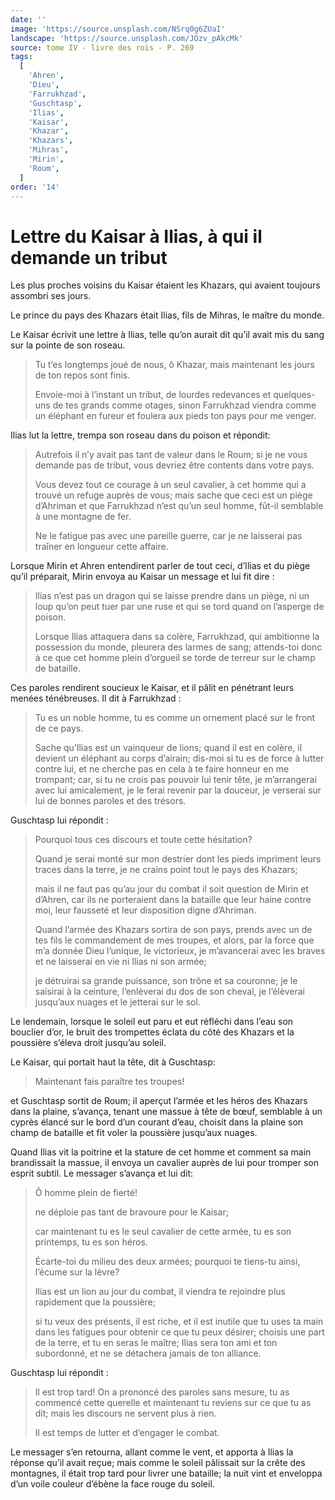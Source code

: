 ```yaml
---
date: ''
image: 'https://source.unsplash.com/NSrq0g6ZUaI'
landscape: 'https://source.unsplash.com/JOzv_pAkcMk'
source: tome IV - livre des rois - P. 269
tags:
  [
    'Ahren',
    'Dieu',
    'Farrukhzad',
    'Guschtasp',
    'Ilias',
    'Kaisar',
    'Khazar',
    'Khazars',
    'Mihras',
    'Mirin',
    'Roum',
  ]
order: '14'
---
```


# Lettre du Kaisar à Ilias, à qui il demande un tribut

Les plus proches voisins du Kaisar étaient les Khazars, qui avaient toujours assombri ses jours.

Le prince du pays des Khazars était Ilias, fils de Mihras, le maître du monde.

Le Kaisar écrivit une lettre à Ilias, telle qu’on aurait dit qu’il avait mis du sang sur la pointe de son roseau.

> Tu t’es longtemps joué de nous, ô Khazar, mais maintenant les jours de ton repos sont finis.
>
> Envoie-moi à l’instant un tribut, de lourdes redevances et quelques-uns de tes grands comme otages, sinon Farrukhzad viendra comme un éléphant en fureur et foulera aux pieds ton pays pour me venger.

Ilias lut la lettre, trempa son roseau dans du poison et répondit:

> Autrefois il n’y avait pas tant de valeur dans le Roum; si je ne vous demande pas de tribut, vous devriez être contents dans votre pays.
>
> Vous devez tout ce courage à un seul cavalier, à cet homme qui a trouvé un refuge auprès de vous; mais sache que ceci est un piège d’Ahriman et que Farrukhzad n’est qu’un seul homme, fût-il semblable à une montagne de fer.
>
> Ne le fatigue pas avec une pareille guerre, car je ne laisserai pas traîner en longueur cette affaire.

Lorsque Mirin et Ahren entendirent parler de tout ceci, d’Ilias et du piège qu’il préparait, Mirin envoya au Kaisar un message et lui fit dire :

> Ilias n’est pas un dragon qui se laisse prendre dans un piège, ni un loup qu’on peut tuer par une ruse et qui se tord quand on l’asperge de poison.
>
> Lorsque Ilias attaquera dans sa colère, Farrukhzad, qui ambitionne la possession du monde, pleurera des larmes de sang; attends-toi donc à ce que cet homme plein d’orgueil se torde de terreur sur le champ de bataille.

Ces paroles rendirent soucieux le Kaisar, et il pâlit en pénétrant leurs menées ténébreuses. Il dit à Farrukhzad :

> Tu es un noble homme, tu es comme un ornement placé sur le front de ce pays.
>
> Sache qu’Ilias est un vainqueur de lions; quand il est en colère, il devient un éléphant au corps d’airain; dis-moi si tu es de force à lutter contre lui, et ne cherche pas en cela à te faire honneur en me trompant; car, si tu ne crois pas pouvoir lui tenir tête, je m’arrangerai avec lui amicalement, je le ferai revenir par la douceur, je verserai sur lui de bonnes paroles et des trésors.

Guschtasp lui répondit :

> Pourquoi tous ces discours et toute cette hésitation?
>
> Quand je serai monté sur mon destrier dont les pieds impriment leurs traces dans la terre, je ne crains point tout le pays des Khazars;
>
> mais il ne faut pas qu’au jour du combat il soit question de Mirin et d’Ahren, car ils ne porteraient dans la bataille que leur haine contre moi, leur fausseté et leur disposition digne d’Ahriman.
>
> Quand l’armée des Khazars sortira de son pays, prends avec un de tes fils le commandement de mes troupes, et alors, par la force que m’a donnée Dieu l’unique, le victorieux, je m’avancerai avec les braves et ne laisserai en vie ni Ilias ni son armée;
>
> je détruirai sa grande puissance, son trône et sa couronne; je le saisirai à la ceinture, l’enlèverai du dos de son cheval, je l’élèverai jusqu’aux nuages et le jetterai sur le sol.

Le lendemain, lorsque le soleil eut paru et eut réfléchi dans l’eau son bouclier d’or, le bruit des trompettes éclata du côté des Khazars et la poussière s’éleva droit jusqu’au soleil.

Le Kaisar, qui portait haut la tête, dit à Guschtasp:

> Maintenant fais paraître tes troupes!

et Guschtasp sortit de Roum; il aperçut l’armée et les héros des Khazars dans la plaine, s’avança, tenant une massue à tête de bœuf, semblable à un cyprès élancé sur le bord d’un courant d’eau, choisit dans la plaine son champ de bataille et fit voler la poussière jusqu’aux nuages.

Quand Ilias vit la poitrine et la stature de cet homme et comment sa main brandissait la massue, il envoya un cavalier auprès de lui pour tromper son esprit subtil. Le messager s’avança et lui dit:

> Ô homme plein de fierté!
>
> ne déploie pas tant de bravoure pour le Kaisar;
>
> car maintenant tu es le seul cavalier de cette armée, tu es son printemps, tu es son héros.
>
> Écarte-toi du milieu des deux armées; pourquoi te tiens-tu ainsi, l’écume sur la lèvre?
>
> Ilias est un lion au jour du combat, il viendra te rejoindre plus rapidement que la poussière;
>
> si tu veux des présents, il est riche, et il est inutile que tu uses ta main dans les fatigues pour obtenir ce que tu peux désirer; choisis une part de la terre, et tu en seras le maître; Ilias sera ton ami et ton subordonné, et ne se détachera jamais de ton alliance.

Guschtasp lui répondit :

> Il est trop tard! On a prononcé des paroles sans mesure, tu as commencé cette querelle et maintenant tu reviens sur ce que tu as dit; mais les discours ne servent plus à rien.
>
> Il est temps de lutter et d’engager le combat.

Le messager s’en retourna, allant comme le vent, et apporta à Ilias la réponse qu’il avait reçue; mais comme le soleil pâlissait sur la crête des montagnes, il était trop tard pour livrer une bataille; la nuit vint et enveloppa d’un voile couleur d’ébène la face rouge du soleil.
